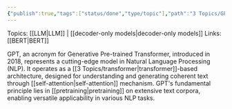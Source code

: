 ```yaml
---
{"publish":true,"tags":["status/done","type/topic"],"path":"3 Topics/GPT.md","permalink":"/3-topics/gpt/","PassFrontmatter":true}
---
```



Topics: [[LLM\|LLM]] | [[decoder-only models\|decoder-only models]]
Links: [[BERT\|BERT]]

GPT, an acronym for Generative Pre-trained Transformer, introduced in 2018, represents a cutting-edge model in Natural Language Processing (NLP). It operates as a [[3 Topics/transformer\|transformer]]-based architecture, designed for understanding and generating coherent text through [[self-attention\|self-attention]] mechanism. GPT's fundamental principle lies in [[pretraining\|pretraining]] on extensive text corpora, enabling versatile applicability in various NLP tasks.